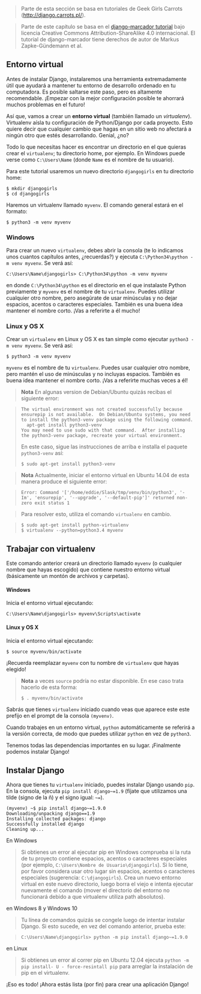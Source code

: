> Parte de esta sección se basa en tutoriales de Geek Girls Carrots (http://django.carrots.pl/).

> Parte de este capítulo se basa en el [django-marcador tutorial](http://django-marcador.keimlink.de/) bajo licencia Creative Commons Attribution-ShareAlike 4.0 internacional. El tutorial de django-marcador tiene derechos de autor de Markus Zapke-Gündemann et al.


## Entorno virtual

Antes de instalar Django, instalaremos una herramienta extremadamente útil que ayudará a mantener tu entorno de desarrollo ordenado en tu computadora. Es posible saltarse este paso, pero es altamente recomendable. ¡Empezar con la mejor configuración posible te ahorrará muchos problemas en el futuro!

Así que, vamos a crear un **entorno virtual** (también llamado un *virtualenv*). Virtualenv aísla tu configuración de Python/Django por cada proyecto. Esto quiere decir que cualquier cambio que hagas en un sitio web no afectará a ningún otro que estés desarrollando. Genial, ¿no?

Todo lo que necesitas hacer es encontrar un directorio en el que quieras crear el `virtualenv`; tu directorio home, por ejemplo. En Windows puede verse como `C:\Users\Name` (donde `Name` es el nombre de tu usuario).

Para este tutorial usaremos un nuevo directorio `djangogirls` en tu directorio home:

    $ mkdir djangogirls
    $ cd djangogirls

Haremos un virtualenv llamado `myvenv`. El comando general estará en el formato:

    $ python3 -m venv myvenv

### Windows

Para crear un nuevo `virtualenv`, debes abrir la consola (te lo indicamos unos cuantos capítulos antes, ¿recuerdas?) y ejecuta `C:\Python34\python -m venv myvenv`. Se verá así:

    C:\Users\Name\djangogirls> C:\Python34\python -m venv myvenv

en donde `C:\Python34\python` es el directorio en el que instalaste Python previamente y `myvenv` es el nombre de tu `virtualenv`. Puedes utilizar cualquier otro nombre, pero asegúrate de usar minúsculas y no dejar espacios, acentos o caracteres especiales. También es una buena idea mantener el nombre corto. ¡Vas a referirte a él mucho!

### Linux y OS X

Crear un `virtualenv` en Linux y OS X es tan simple como ejecutar `python3 -m venv myvenv`. Se verá así:

    $ python3 -m venv myvenv

`myvenv` es el nombre de tu `virtualenv`. Puedes usar cualquier otro nombre, pero mantén el uso de minúsculas y no incluyas espacios. También es buena idea mantener el nombre corto. ¡Vas a referirte muchas veces a él!

> **Nota** En algunas version de Debian/Ubuntu quizás recibas el siguiente error:

>     The virtual environment was not created successfully because ensurepip is not available.  On Debian/Ubuntu systems, you need to install the python3-venv package using the following command.
>       apt-get install python3-venv
>     You may need to use sudo with that command.  After installing the python3-venv package, recreate your virtual environment.
>
> En este caso, sigue las instrucciones de arriba e installa el paquete `python3-venv` así:
>
>     $ sudo apt-get install python3-venv

> **Nota** Actualmente, iniciar el entorno virtual en Ubuntu 14.04 de esta manera produce el siguiente error:

>     Error: Command '['/home/eddie/Slask/tmp/venv/bin/python3', '-Im', 'ensurepip', '--upgrade', '--default-pip']' returned non-zero exit status 1

> Para resolver esto, utiliza el comando `virtualenv` en cambio.

>     $ sudo apt-get install python-virtualenv
>     $ virtualenv --python=python3.4 myvenv


## Trabajar con virtualenv

Este comando anterior creará un directorio llamado `myvenv` (o cualquier nombre que hayas escogido) que contiene nuestro entorno virtual (básicamente un montón de archivos y carpetas).

#### Windows

Inicia el entorno virtual ejecutando:

    C:\Users\Name\djangogirls> myvenv\Scripts\activate

#### Linux y OS X

Inicia el entorno virtual ejecutando:

    $ source myvenv/bin/activate

¡Recuerda reemplazar `myvenv` con tu nombre de `virtualenv` que hayas elegido!

> **Nota** a veces `source` podría no estar disponible. En ese caso trata hacerlo de esta forma:
> 
>     $ . myvenv/bin/activate

Sabrás que tienes `virtualenv` iniciado cuando veas que aparece este este prefijo en el prompt de la consola `(myvenv)`.

Cuando trabajes en un entorno virtual, `python` automáticamente se referirá a la versión correcta, de modo que puedes utilizar `python` en vez de `python3`.

Tenemos todas las dependencias importantes en su lugar. ¡Finalmente podemos instalar Django!

## Instalar Django

Ahora que tienes tu `virtualenv` iniciado, puedes instalar Django usando `pip`. En la consola, ejecuta `pip install django~=1.9` (fíjate que utilizamos una tilde (signo de la ñ) y el signo igual: `~=`).

    (myvenv) ~$ pip install django~=1.9.0
    Downloading/unpacking django==1.9
    Installing collected packages: django
    Successfully installed django
    Cleaning up...

En Windows

> Si obtienes un error al ejecutar pip en Windows comprueba si la ruta de tu proyecto contiene espacios, acentos o caracteres especiales (por ejemplo, `C:\Users\Nombre de Usuario\djangogirls`). Si lo tiene, por favor considera usar otro lugar sin espacios, acentos o caracteres especiales (sugerencia: `C:\djangogirls`). Crea un nuevo entorno virtual en este nuevo directorio, luego borra el viejo e intenta ejecutar nuevamente el comando (mover el directorio del entorno no funcionará debido a que virtualenv utiliza path absolutos).

en Windows 8 y Windows 10

> Tu línea de comandos quizás se congele luego de intentar instalar Django. Si esto sucede, en vez del comando anterior, prueba este:

>     C:\Users\Name\djangogirls> python -m pip install django~=1.9.0

en Linux

> Si obtienes un error al correr pip en Ubuntu 12.04 ejecuta `python -m pip install- U - force-resintall pip` para arreglar la instalación de pip en el virtualenv.

¡Eso es todo! ¡Ahora estás lista (por fin) para crear una aplicación Django!
